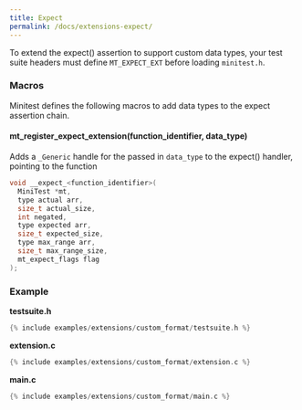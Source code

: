 ```yaml
---
title: Expect
permalink: /docs/extensions-expect/
---
```


To extend the expect() assertion to support custom data types, your test suite headers must define `MT_EXPECT_EXT` before loading `minitest.h`.

### Macros

Minitest defines the following macros to add data types to the expect assertion chain.

#### mt_register_expect_extension(function_identifier, data_type)

Adds a `_Generic` handle for the passed in `data_type` to the expect() handler, pointing to the function 

```c
void __expect_<function_identifier>(
  MiniTest *mt,
  type actual arr,
  size_t actual_size,
  int negated,
  type expected arr,
  size_t expected_size,
  type max_range arr,
  size_t max_range_size,
  mt_expect_flags flag
);
```

### Example

**testsuite.h**

```c
{% include examples/extensions/custom_format/testsuite.h %}
```

**extension.c**

```c
{% include examples/extensions/custom_format/extension.c %}
```

**main.c**

```c
{% include examples/extensions/custom_format/main.c %}
```